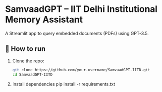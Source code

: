 # SamvaadGPT – IIT Delhi Institutional Memory Assistant

A Streamlit app to query embedded documents (PDFs) using GPT-3.5.

## 🚀 How to run

1. Clone the repo:
   ```bash
   git clone https://github.com/your-username/SamvaadGPT-IITD.git
   cd SamvaadGPT-IITD
2. Install dependencies
   pip install -r requirements.txt

